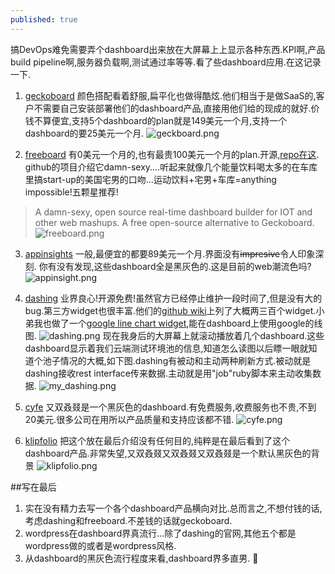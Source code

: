 ```yaml
---
published: true
---
```

搞DevOps难免需要弄个dashboard出来放在大屏幕上上显示各种东西.KPI啊,产品build pipeline啊,服务器负载啊,测试通过率等等.看了些dashboard应用.在这记录一下.

1. [geckoboard](https://www.geckoboard.com/)
颜色搭配看着舒服,扁平化也做得酷炫.他们相当于是做SaaS的,客户不需要自己安装部署他们的dashboard产品,直接用他们给的现成的就好.价钱不算便宜,支持5个dashboard的plan就是149美元一个月,支持一个dashboard的要25美元一个月.
![geckboard.png]({{site.baseurl}}/images/geckboard.png)

2. [freeboard](https://freeboard.io/)
有0美元一个月的,也有最贵100美元一个月的plan.开源,[repo在这](https://github.com/Freeboard/freeboard). github的项目介绍它damn-sexy....听起来就像几个能量饮料喝太多的在车库里搞start-up的美国宅男的口吻...运动饮料+宅男+车库=anything impossible!五颗星推荐!
>A damn-sexy, open source real-time dashboard builder for IOT and other web mashups. A free open-source alternative to Geckoboard.
![freeboard.png]({{site.baseurl}}/images/freeboard.png)

3. [appinsights](https://www.appinsights.com/)
一般,最便宜的都要89美元一个月.界面没有~~impresive~~令人印象深刻. 你有没有发现,这些dashboard全是黑灰色的.这是目前的web潮流色吗? 
![appinsight.png]({{site.baseurl}}/images/appinsight.png)

4. [dashing](http://dashing.io/)
业界良心!开源免费!虽然官方已经停止维护一段时间了,但是没有大的bug.第三方widget也很丰富.他们的[github wiki](https://github.com/Shopify/dashing/wiki/Additional-Widgets)上列了大概两三百个widget.小弟我也做了一个[google line chart widget](https://gist.github.com/lizer/bfb71771537e437618c8),能在dashboard上使用google的线图.
![dashing.png]({{site.baseurl}}/images/dashing.png)
现在我身后的大屏幕上就滚动播放着几个dashboard.这些dashboard显示着我们云端测试环境池的信息,知道怎么读图以后瞟一眼就知道个池子情况的大概,如下图.dashing有被动和主动两种刷新方式.被动就是dashing接收rest interface传来数据.主动就是用"job"ruby脚本来主动收集数据.
![my_dashing.png]({{site.baseurl}}/images/my_dashing.png)

5. [cyfe](https://www.cyfe.com/)
又双叒叕是一个黑灰色的dashboard.有免费服务,收费服务也不贵,不到20美元.很多公司在用所以产品质量和支持应该都不错.
![cyfe.png]({{site.baseurl}}/images/cyfe.png)

6. [klipfolio](https://www.klipfolio.com/features)
把这个放在最后介绍没有任何目的,纯粹是在最后看到了这个dashboard产品.非常失望,又双叒叕又双叒叕又双叒叕是一个默认黑灰色的背景
![klipfolio.png]({{site.baseurl}}/images/klipfolio.png)



##写在最后
1. 实在没有精力去写一个各个dashboard产品横向对比.总而言之,不想付钱的话,考虑dashing和freeboard.不差钱的话就geckoboard.
2. wordpress在dashboard界真流行...除了dashing的官网,其他五个都是wordpress做的或者是wordpress风格.
3. 从dashboard的黑灰色流行程度来看,dashboard界多直男. :ghost:
